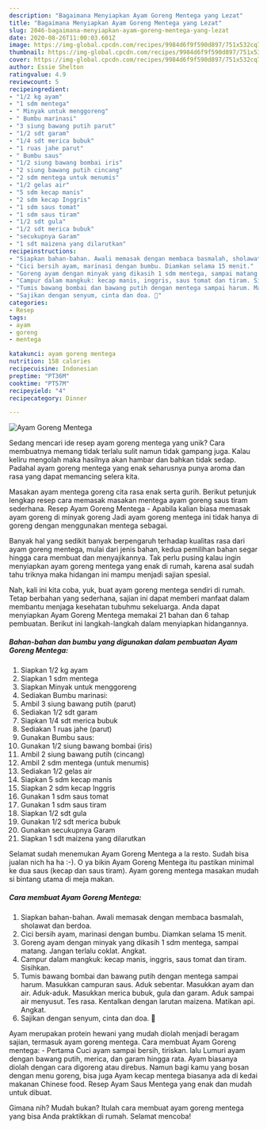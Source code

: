 ```yaml
---
description: "Bagaimana Menyiapkan Ayam Goreng Mentega yang Lezat"
title: "Bagaimana Menyiapkan Ayam Goreng Mentega yang Lezat"
slug: 2046-bagaimana-menyiapkan-ayam-goreng-mentega-yang-lezat
date: 2020-08-26T11:00:03.601Z
image: https://img-global.cpcdn.com/recipes/9984d6f9f590d897/751x532cq70/ayam-goreng-mentega-foto-resep-utama.jpg
thumbnail: https://img-global.cpcdn.com/recipes/9984d6f9f590d897/751x532cq70/ayam-goreng-mentega-foto-resep-utama.jpg
cover: https://img-global.cpcdn.com/recipes/9984d6f9f590d897/751x532cq70/ayam-goreng-mentega-foto-resep-utama.jpg
author: Essie Shelton
ratingvalue: 4.9
reviewcount: 5
recipeingredient:
- "1/2 kg ayam"
- "1 sdm mentega"
- " Minyak untuk menggoreng"
- " Bumbu marinasi"
- "3 siung bawang putih parut"
- "1/2 sdt garam"
- "1/4 sdt merica bubuk"
- "1 ruas jahe parut"
- " Bumbu saus"
- "1/2 siung bawang bombai iris"
- "2 siung bawang putih cincang"
- "2 sdm mentega untuk menumis"
- "1/2 gelas air"
- "5 sdm kecap manis"
- "2 sdm kecap Inggris"
- "1 sdm saus tomat"
- "1 sdm saus tiram"
- "1/2 sdt gula"
- "1/2 sdt merica bubuk"
- "secukupnya Garam"
- "1 sdt maizena yang dilarutkan"
recipeinstructions:
- "Siapkan bahan-bahan. Awali memasak dengan membaca basmalah, sholawat dan berdoa."
- "Cici bersih ayam, marinasi dengan bumbu. Diamkan selama 15 menit."
- "Goreng ayam dengan minyak yang dikasih 1 sdm mentega, sampai matang. Jangan terlalu coklat. Angkat."
- "Campur dalam mangkuk: kecap manis, inggris, saus tomat dan tiram. Sisihkan."
- "Tumis bawang bombai dan bawang putih dengan mentega sampai harum. Masukkan campuran saus. Aduk sebentar. Masukkan ayam dan air. Aduk-aduk. Masukkan merica bubuk, gula dan garam. Aduk sampai air menyusut. Tes rasa. Kentalkan dengan larutan maizena. Matikan api. Angkat."
- "Sajikan dengan senyum, cinta dan doa. 🖤"
categories:
- Resep
tags:
- ayam
- goreng
- mentega

katakunci: ayam goreng mentega 
nutrition: 158 calories
recipecuisine: Indonesian
preptime: "PT36M"
cooktime: "PT57M"
recipeyield: "4"
recipecategory: Dinner

---
```



![Ayam Goreng Mentega](https://img-global.cpcdn.com/recipes/9984d6f9f590d897/751x532cq70/ayam-goreng-mentega-foto-resep-utama.jpg)

Sedang mencari ide resep ayam goreng mentega yang unik? Cara membuatnya memang tidak terlalu sulit namun tidak gampang juga. Kalau keliru mengolah maka hasilnya akan hambar dan bahkan tidak sedap. Padahal ayam goreng mentega yang enak seharusnya punya aroma dan rasa yang dapat memancing selera kita.

Masakan ayam mentega goreng cita rasa enak serta gurih. Berikut petunjuk lengkap resep cara memasak masakan mentega ayam goreng saus tiram sederhana. Resep Ayam Goreng Mentega - Apabila kalian biasa memasak ayam goreng di minyak goreng Jadi ayam goreng mentega ini tidak hanya di goreng dengan menggunakan mentega sebagai.

Banyak hal yang sedikit banyak berpengaruh terhadap kualitas rasa dari ayam goreng mentega, mulai dari jenis bahan, kedua pemilihan bahan segar hingga cara membuat dan menyajikannya. Tak perlu pusing kalau ingin menyiapkan ayam goreng mentega yang enak di rumah, karena asal sudah tahu triknya maka hidangan ini mampu menjadi sajian spesial.


Nah, kali ini kita coba, yuk, buat ayam goreng mentega sendiri di rumah. Tetap berbahan yang sederhana, sajian ini dapat memberi manfaat dalam membantu menjaga kesehatan tubuhmu sekeluarga. Anda dapat menyiapkan Ayam Goreng Mentega memakai 21 bahan dan 6 tahap pembuatan. Berikut ini langkah-langkah dalam menyiapkan hidangannya.

<!--inarticleads1-->

##### Bahan-bahan dan bumbu yang digunakan dalam pembuatan Ayam Goreng Mentega:

1. Siapkan 1/2 kg ayam
1. Siapkan 1 sdm mentega
1. Siapkan  Minyak untuk menggoreng
1. Sediakan  Bumbu marinasi:
1. Ambil 3 siung bawang putih (parut)
1. Sediakan 1/2 sdt garam
1. Siapkan 1/4 sdt merica bubuk
1. Sediakan 1 ruas jahe (parut)
1. Gunakan  Bumbu saus:
1. Gunakan 1/2 siung bawang bombai (iris)
1. Ambil 2 siung bawang putih (cincang)
1. Ambil 2 sdm mentega (untuk menumis)
1. Sediakan 1/2 gelas air
1. Siapkan 5 sdm kecap manis
1. Siapkan 2 sdm kecap Inggris
1. Gunakan 1 sdm saus tomat
1. Gunakan 1 sdm saus tiram
1. Siapkan 1/2 sdt gula
1. Gunakan 1/2 sdt merica bubuk
1. Gunakan secukupnya Garam
1. Siapkan 1 sdt maizena yang dilarutkan


Selamat sudah menemukan Ayam Goreng Mentega a la resto. Sudah bisa jualan nich ha ha :-). O ya bikin Ayam Goreng Mentega itu pastikan minimal ke dua saus (kecap dan saus tiram). Ayam goreng mentega masakan mudah si bintang utama di meja makan. 

<!--inarticleads2-->

##### Cara membuat Ayam Goreng Mentega:

1. Siapkan bahan-bahan. Awali memasak dengan membaca basmalah, sholawat dan berdoa.
1. Cici bersih ayam, marinasi dengan bumbu. Diamkan selama 15 menit.
1. Goreng ayam dengan minyak yang dikasih 1 sdm mentega, sampai matang. Jangan terlalu coklat. Angkat.
1. Campur dalam mangkuk: kecap manis, inggris, saus tomat dan tiram. Sisihkan.
1. Tumis bawang bombai dan bawang putih dengan mentega sampai harum. Masukkan campuran saus. Aduk sebentar. Masukkan ayam dan air. Aduk-aduk. Masukkan merica bubuk, gula dan garam. Aduk sampai air menyusut. Tes rasa. Kentalkan dengan larutan maizena. Matikan api. Angkat.
1. Sajikan dengan senyum, cinta dan doa. 🖤


Ayam merupakan protein hewani yang mudah diolah menjadi beragam sajian, termasuk ayam goreng mentega. Cara membuat Ayam Goreng mentega: - Pertama Cuci ayam sampai bersih, tiriskan. lalu Lumuri ayam dengan bawang putih, merica, dan garam hingga rata. Ayam biasanya diolah dengan cara digoreng atau direbus. Namun bagi kamu yang bosan dengan menu goreng, bisa juga Ayam kecap mentega biasanya ada di kedai makanan Chinese food. Resep Ayam Saus Mentega yang enak dan mudah untuk dibuat. 

Gimana nih? Mudah bukan? Itulah cara membuat ayam goreng mentega yang bisa Anda praktikkan di rumah. Selamat mencoba!
